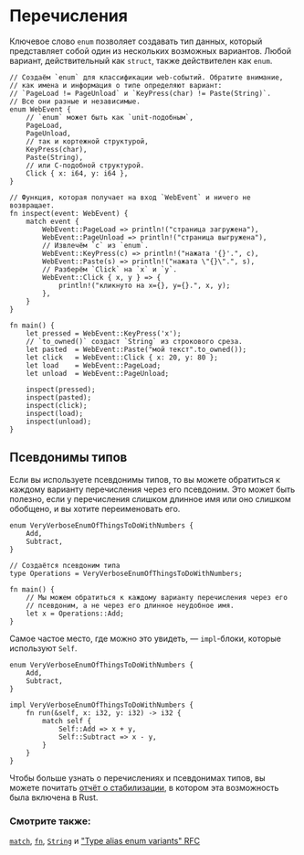 # Перечисления

Ключевое слово `enum` позволяет создавать тип данных, который представляет собой один из нескольких возможных вариантов. Любой вариант, действительный как `struct`, также действителен как `enum`.

```rust,editable
// Создаём `enum` для классификации web-событий. Обратите внимание,
// как имена и информация о типе определяют вариант:
// `PageLoad != PageUnload` и `KeyPress(char) != Paste(String)`.
// Все они разные и независимые.
enum WebEvent {
    // `enum` может быть как `unit-подобным`,
    PageLoad,
    PageUnload,
    // так и кортежной структурой,
    KeyPress(char),
    Paste(String),
    // или С-подобной структурой.
    Click { x: i64, y: i64 },
}

// Функция, которая получает на вход `WebEvent` и ничего не возвращает.
fn inspect(event: WebEvent) {
    match event {
        WebEvent::PageLoad => println!("страница загружена"),
        WebEvent::PageUnload => println!("страница выгружена"),
        // Извлечём `c` из `enum`.
        WebEvent::KeyPress(c) => println!("нажата '{}'.", c),
        WebEvent::Paste(s) => println!("нажата \"{}\".", s),
        // Разберём `Click` на `x` и `y`.
        WebEvent::Click { x, y } => {
            println!("кликнуто на x={}, y={}.", x, y);
        },
    }
}

fn main() {
    let pressed = WebEvent::KeyPress('x');
    // `to_owned()` создаст `String` из строкового среза.
    let pasted  = WebEvent::Paste("мой текст".to_owned());
    let click   = WebEvent::Click { x: 20, y: 80 };
    let load    = WebEvent::PageLoad;
    let unload  = WebEvent::PageUnload;

    inspect(pressed);
    inspect(pasted);
    inspect(click);
    inspect(load);
    inspect(unload);
}
```

## Псевдонимы типов

Если вы используете псевдонимы типов, то вы можете обратиться к каждому варианту перечисления через его псевдоним. Это может быть полезно, если у перечисления слишком длинное имя или оно слишком обобщено, и вы хотите переименовать его.

```rust,editable
enum VeryVerboseEnumOfThingsToDoWithNumbers {
    Add,
    Subtract,
}

// Создаётся псевдоним типа
type Operations = VeryVerboseEnumOfThingsToDoWithNumbers;

fn main() {
    // Мы можем обратиться к каждому варианту перечисления через его
    // псевдоним, а не через его длинное неудобное имя.
    let x = Operations::Add;
}
```

Самое частое место, где можно это увидеть, — `impl`-блоки, которые используют `Self`.

```rust,editable
enum VeryVerboseEnumOfThingsToDoWithNumbers {
    Add,
    Subtract,
}

impl VeryVerboseEnumOfThingsToDoWithNumbers {
    fn run(&self, x: i32, y: i32) -> i32 {
        match self {
            Self::Add => x + y,
            Self::Subtract => x - y,
        }
    }
}
```

Чтобы больше узнать о перечислениях и псевдонимах типов, вы можете почитать [отчёт о стабилизации](https://github.com/rust-lang/rust/pull/61682/#issuecomment-502472847), в котором эта возможность была включена в Rust.

### Смотрите также:

[`match`](../flow_control/match.md), [`fn`](../fn.md), [`String`](../std/str.md) и ["Type alias enum variants" RFC](https://rust-lang.github.io/rfcs/2338-type-alias-enum-variants.html)
